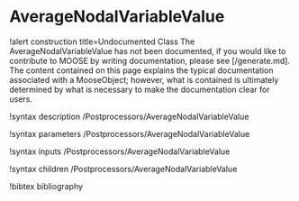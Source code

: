 <!-- MOOSE Documentation Stub: Remove this when content is added. -->

# AverageNodalVariableValue

!alert construction title=Undocumented Class
The AverageNodalVariableValue has not been documented, if you would like to contribute to MOOSE by
writing documentation, please see [/generate.md]. The content contained on this page explains
the typical documentation associated with a MooseObject; however, what is contained is ultimately
determined by what is necessary to make the documentation clear for users.

!syntax description /Postprocessors/AverageNodalVariableValue

!syntax parameters /Postprocessors/AverageNodalVariableValue

!syntax inputs /Postprocessors/AverageNodalVariableValue

!syntax children /Postprocessors/AverageNodalVariableValue

!bibtex bibliography
